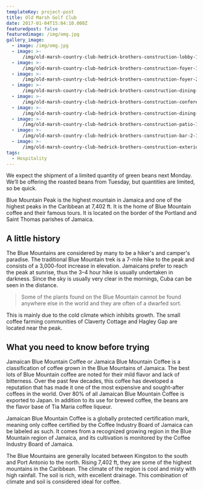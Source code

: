 ```yaml
---
templateKey: project-post
title: Old Marsh Golf Club
date: 2017-01-04T15:04:10.000Z
featuredpost: false
featuredimage: /img/omg.jpg
gallery_image:
  - image: /img/omg.jpg
  - image: >-
      /img/old-marsh-country-club-hedrick-brothers-construction-lobby-1024x683.jpg
  - image: >-
      /img/old-marsh-country-club-hedrick-brothers-construction-foyer-1024x683.jpg
  - image: >-
      /img/old-marsh-country-club-hedrick-brothers-construction-foyer-2-1024x683.jpg
  - image: >-
      /img/old-marsh-country-club-hedrick-brothers-construction-dining-2-1024x683.jpg
  - image: >-
      /img/old-marsh-country-club-hedrick-brothers-construction-conference-room-1024x683.jpg
  - image: >-
      /img/old-marsh-country-club-hedrick-brothers-construction-dining-1024x683.jpg
  - image: >-
      /img/old-marsh-country-club-hedrick-brothers-construction-patio-1024x683.jpg
  - image: >-
      /img/old-marsh-country-club-hedrick-brothers-construction-bar-2-1-1024x683.jpg
  - image: >-
      /img/old-marsh-country-club-hedrick-brothers-construction-exterior-1024x683.jpg
tags:
  - Hospitality
---
```

We expect the shipment of a limited quantity of green beans next Monday. We’ll be offering the roasted beans from Tuesday, but quantities are limited, so be quick.

Blue Mountain Peak is the highest mountain in Jamaica and one of the highest peaks in the Caribbean at 7,402 ft. It is the home of Blue Mountain coffee and their famous tours. It is located on the border of the Portland and Saint Thomas parishes of Jamaica.

## A little history

The Blue Mountains are considered by many to be a hiker's and camper's paradise. The traditional Blue Mountain trek is a 7-mile hike to the peak and consists of a 3,000-foot increase in elevation. Jamaicans prefer to reach the peak at sunrise, thus the 3–4 hour hike is usually undertaken in darkness. Since the sky is usually very clear in the mornings, Cuba can be seen in the distance.

> Some of the plants found on the Blue Mountain cannot be found anywhere else in the world and they are often of a dwarfed sort.

This is mainly due to the cold climate which inhibits growth. The small coffee farming communities of Claverty Cottage and Hagley Gap are located near the peak.

## What you need to know before trying

Jamaican Blue Mountain Coffee or Jamaica Blue Mountain Coffee is a classification of coffee grown in the Blue Mountains of Jamaica. The best lots of Blue Mountain coffee are noted for their mild flavor and lack of bitterness. Over the past few decades, this coffee has developed a reputation that has made it one of the most expensive and sought-after coffees in the world. Over 80% of all Jamaican Blue Mountain Coffee is exported to Japan. In addition to its use for brewed coffee, the beans are the flavor base of Tia Maria coffee liqueur.

Jamaican Blue Mountain Coffee is a globally protected certification mark, meaning only coffee certified by the Coffee Industry Board of Jamaica can be labeled as such. It comes from a recognized growing region in the Blue Mountain region of Jamaica, and its cultivation is monitored by the Coffee Industry Board of Jamaica.

The Blue Mountains are generally located between Kingston to the south and Port Antonio to the north. Rising 7,402 ft, they are some of the highest mountains in the Caribbean. The climate of the region is cool and misty with high rainfall. The soil is rich, with excellent drainage. This combination of climate and soil is considered ideal for coffee.
